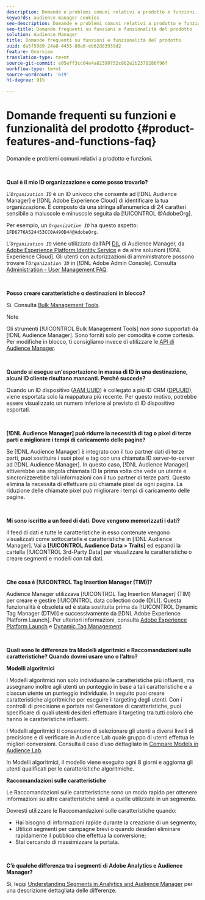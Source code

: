 ```yaml
---
description: Domande e problemi comuni relativi a prodotto e funzioni.
keywords: audience manager cookies
seo-description: Domande e problemi comuni relativi a prodotto e funzioni.
seo-title: Domande frequenti su funzioni e funzionalità del prodotto
solution: Audience Manager
title: Domande frequenti su funzioni e funzionalità del prodotto
uuid: da5f5089-24a8-4455-88a6-eb62d83939d2
feature: Overview
translation-type: tm+mt
source-git-commit: e05eff3cc04e4a82399752c862e2b2370286f96f
workflow-type: tm+mt
source-wordcount: '619'
ht-degree: 91%

---
```



# Domande frequenti su funzioni e funzionalità del prodotto {#product-features-and-functions-faq}

Domande e problemi comuni relativi a prodotto e funzioni.

 

<!-- 

faq_features_functions.xml

 -->

**Qual è il mio ID organizzazione e come posso trovarlo?**

L’*`Organization ID`* è un ID univoco che consente ad [!DNL Audience Manager] e [!DNL Adobe Experience Cloud] di identificare la tua organizzazione. È composto da una stringa alfanumerica di 24 caratteri sensibile a maiuscole e minuscole seguita da [!UICONTROL @AdobeOrg].

Per esempio, un *`Organization ID`* ha questo aspetto: `1FD6776A524453CC0A490D44@AdobeOrg`.

L’*`Organization ID`* viene utilizzato dall’API [DIL](../dil/dil-overview.md) di Audience Manager, da [Adobe Experience Platform Identity Service](https://docs.adobe.com/content/help/it-IT/id-service/using/home.html) e da altre soluzioni [!DNL Experience Cloud]. Gli utenti con autorizzazioni di amministratore possono trovare l’*`Organization ID`* in [!DNL Adobe Admin Console]. Consulta [Administration - User Management FAQ](https://docs.adobe.com/content/help/it-IT/core-services/interface/manage-users-and-products/admin-getting-started.html).

 

**Posso creare caratteristiche o destinazioni in blocco?**

Sì. Consulta [Bulk Management Tools](../reference/bulk-management-tools/bulk-management-intro.md).

>[!NOTE]
>
>Gli strumenti [!UICONTROL Bulk Management Tools] *non sono* supportati da [!DNL Audience Manager]. Sono forniti solo per comodità e come cortesia. Per modifiche in blocco, ti consigliamo invece di utilizzare le [API di Audience Manager](../api/api.md).

 

**Quando si esegue un&#39;esportazione in massa di ID in una destinazione, alcuni ID cliente risultano mancanti. Perché succede?**

Quando un ID dispositivo ([AAM UUID](../reference/ids-in-aam.md)) è collegato a più ID CRM ([DPUUID](../reference/ids-in-aam.md)), viene esportata solo la mappatura più recente. Per questo motivo, potrebbe essere visualizzato un numero inferiore al previsto di ID dispositivo esportati.

 

**[!DNL Audience Manager] può ridurre la necessità di tag o pixel di terze parti e migliorare i tempi di caricamento delle pagine?**

Se [!DNL Audience Manager] è integrato con il tuo partner dati di terze parti, puoi sostituire i suoi pixel e tag con una chiamata ID server-to-server ad [!DNL Audience Manager]. In questo caso, [!DNL Audience Manager] attiverebbe una singola chiamata ID la prima volta che vede un utente e sincronizzerebbe tali informazioni con il tuo partner di terze parti. Questo elimina la necessità di effettuare più chiamate pixel da ogni pagina. La riduzione delle chiamate pixel può migliorare i tempi di caricamento delle pagine.

 

**Mi sono iscritto a un feed di dati. Dove vengono memorizzati i dati?**

Il feed di dati e tutte le caratteristiche in esso contenute vengono visualizzati come sottocartelle e caratteristiche in [!DNL Audience Manager]. Vai a **[!UICONTROL Audience Data > Traits]** ed espandi la cartella [!UICONTROL 3rd-Party Data] per visualizzare le caratteristiche o creare segmenti e modelli con tali dati.

 

**Che cosa è [!UICONTROL Tag Insertion Manager (TIM)]?**

Audience Manager utilizzava [!UICONTROL Tag Insertion Manager] (TIM) per creare e gestire [!UICONTROL data collection code (DIL)]. Questa funzionalità è obsoleta ed è stata sostituita prima da [!UICONTROL Dynamic Tag Manager (DTM)] e successivamente da [!DNL Adobe Experience Platform Launch]. Per ulteriori informazioni, consulta [Adobe Experience Platform Launch](https://docs.adobelaunch.com/) e [Dynamic Tag Management](https://docs.adobe.com/content/help/it-IT/dtm/using/dtm-home.html).

 

**Quali sono le differenze tra Modelli algoritmici e Raccomandazioni sulle caratteristiche? Quando dovrei usare uno o l’altro?**

**Modelli algoritmici**

I Modelli algoritmici non solo individuano le caratteristiche più influenti, ma assegnano inoltre agli utenti un punteggio in base a tali caratteristiche e a ciascun utente un punteggio individuale. In seguito puoi creare caratteristiche algoritmiche per eseguire il targeting degli utenti. Con i controlli di precisione e portata nel Generatore di caratteristiche, puoi specificare di quali utenti desideri effettuare il targeting tra tutti coloro che hanno le caratteristiche influenti.

I Modelli algoritmici ti consentono di selezionare gli utenti a diversi livelli di precisione e di verificare in Audience Lab quale gruppo di utenti effettua le migliori conversioni. Consulta il caso d’uso dettagliato in [Compare Models in Audience Lab](../features/audience-lab/audience-lab-use-cases.md#compare-models).

In Modelli algoritmici, il modello viene eseguito ogni 8 giorni e aggiorna gli utenti qualificati per le caratteristiche algoritmiche.

**Raccomandazioni sulle caratteristiche**

Le Raccomandazioni sulle caratteristiche sono un modo rapido per ottenere informazioni su altre caratteristiche simili a quelle utilizzate in un segmento.

Dovresti utilizzare le Raccomandazioni sulle caratteristiche quando:

* Hai bisogno di informazioni rapide durante la creazione di un segmento;
* Utilizzi segmenti per campagne brevi o quando desideri eliminare rapidamente il pubblico che effettua la conversione;
* Stai cercando di massimizzare la portata.

 

**C’è qualche differenza tra i segmenti di Adobe Analytics e Audience Manager?**

Sì, leggi [Understanding Segments in Analytics and Audience Manager](https://docs.adobe.com/content/help/it-IT/analytics/integration/audience-analytics/audience-analytics-workflow/aam-analytics-segments.html) per una descrizione dettagliata delle differenze.
